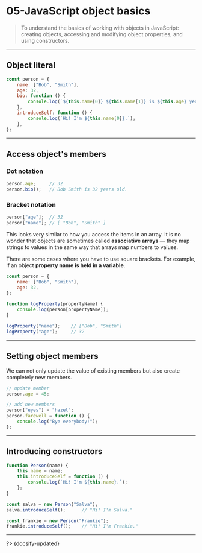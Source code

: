 # 05-JavaScript object basics

> To understand the basics of working with objects in JavaScript: creating objects, accessing and modifying object properties, and using constructors.

---

## Object literal

```js
const person = {
    name: ["Bob", "Smith"],
    age: 32,
    bio: function () {
        console.log(`${this.name[0]} ${this.name[1]} is ${this.age} years old.`);
    },
    introduceSelf: function () {
        console.log(`Hi! I'm ${this.name[0]}.`);
    },
};
```

---

## Access object's members

### Dot notation

```js
person.age;     // 32
person.bio();   // Bob Smith is 32 years old.
```

### Bracket notation

```js
person["age"];  // 32
person["name"]; // [ "Bob", "Smith" ]
```

This looks very similar to how you access the items in an array. It is no wonder that objects are sometimes called **associative arrays** — they map strings to values in the same way that arrays map numbers to values.

There are some cases where you have to use square brackets. For example, if an object **property name is held in a variable**.

```js
const person = {
    name: ["Bob", "Smith"],
    age: 32,
};

function logProperty(propertyName) {
    console.log(person[propertyName]);
}

logProperty("name");    // ["Bob", "Smith"]
logProperty("age");     // 32
```

---

## Setting object members

We can not only update the value of existing members but also create completely new members.

```js
// update member
person.age = 45;

// add new members
person["eyes"] = "hazel";
person.farewell = function () {
    console.log("Bye everybody!");
};
```

---

## Introducing constructors

```js
function Person(name) {
    this.name = name;
    this.introduceSelf = function () {
        console.log(`Hi! I'm ${this.name}.`);
    };
}

const salva = new Person("Salva");
salva.introduceSelf();      // "Hi! I'm Salva."

const frankie = new Person("Frankie");
frankie.introduceSelf();    // "Hi! I'm Frankie."
```



---

?> {docsify-updated}